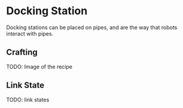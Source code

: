 # Docking Station

Docking stations can be placed on pipes, and are the way that robots interact with pipes.

## Crafting

TODO: Image of the recipe

## Link State

TODO: link states

